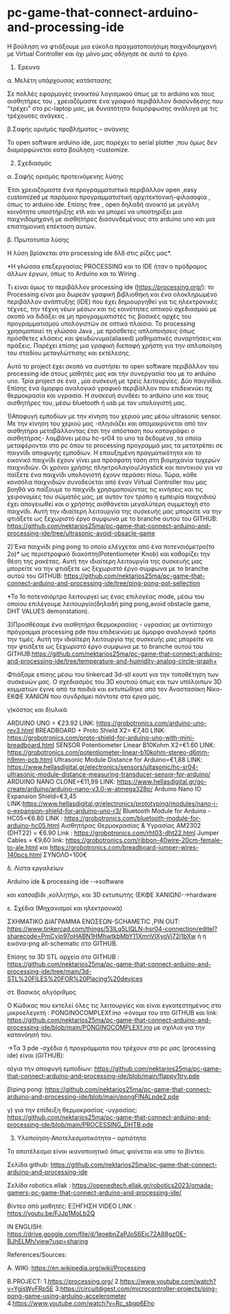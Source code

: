 # pc-game-that-connect-arduino-and-processing-ide
Η βούληση να φτιάξουμε μια εύκολα πραγματοποιήσιμη παιχνιδομηχανή με Virtual Controller και όχι μόνο μας οδήγησε 
σε αυτό το έργο.

1. Έρευνα

α. Μελέτη υπάρχουσας
κατάστασης

Σε πολλές εφαρμογές ανοικτού λογισμικού όπως με το arduino και τους αισθητήρες του , χρειαζόμαστε ένα γραφικό περιβάλλον διασύνδεσης που “τρέχει” στο pc-laptop μας, με δυνατότητα διαμόρφωσης ανάλογα με τις τρέχουσες ανάγκες . 

β.Σαφής ορισμός
προβλήματος – ανάγκης

Το open software arduino ide, μας παρέχει το serial plotter ,που όμως δεν διαμορφώνεται κατα βούληση -customize. 

2. Σχεδιασμός
 
 α. Σαφής ορισμός προτεινόμενης λύσης

Έτσι χρειαζόμαστε ένα προγραμματιστικό περιβάλλον open ,easy customized με παρόμοια προγραμματιστική αρχιτεκτονική-φιλοσοφία , όπως το arduino ide. Επίσης free , open δηλαδή ανοικτό με μεγάλη κοινότητα υποστήριξης κτλ και να μπορεί να υποστηρίξει μια παιχνιδομηχανή με αισθητήρες διασυνδεμένους στο arduino uno και μια επιστημονική επέκταση αυτών.

β. Πρωτοτυπία λύσης

Η λύση βρίσκεται στο processing ide δλδ στις ρίζες μας*.

*Η γλώσσα επεξεργασίας PROCESSING και το IDE ήταν ο πρόδρομος άλλων έργων, όπως το Arduino και το Wiring .

Τι είναι όμως το περιβάλλον processing ide (https://processing.org/): το Processing είναι μια δωρεάν γραφική βιβλιοθήκη και ένα ολοκληρωμένο περιβάλλον ανάπτυξης (IDE) που έχει δημιουργηθεί για τις ηλεκτρονικές τέχνες, την τέχνη νέων μέσων και τις κοινότητες οπτικού σχεδιασμού με σκοπό να διδάξει σε μη προγραμματιστές τις βασικές αρχές του προγραμματισμού υπολογιστών σε οπτικό πλαίσιο.
To processing χρησιμοποιεί τη γλώσσα Java , με πρόσθετες απλοποιήσεις όπως πρόσθετες κλάσεις και ψευδώνυμα(aliased) μαθηματικές συναρτήσεις και πράξεις. Παρέχει επίσης μια γραφική διεπαφή χρήστη για την απλοποίηση του σταδίου μεταγλώττισης και εκτέλεσης.


Αυτό το project  έχει σκοπό να συστήσει το open software περιβάλλον του processing ide στους μαθητές μας και την συνεργασία του με το arduino uno. 
Τρία project σε ένα , μία συσκευή με τρείς λειτουργίες. Δύο παιγνίδια. Επίσης ένα όμορφο αναλογικό γραφικό περιβάλλον που επιδεικνύει πχ θερμοκρασία και υγρασία. Η συσκευή συνδέει το arduino uno και τους αισθητήρες του, μέσω bluetooth ή usb με τον υπολογιστή μας.

1)Αποφυγή εμποδίων με την κίνηση του χεριού μας μέσω ultrasonic sensor. Με την κίνηση του χεριού μας -πλησιάζει και απομακρύνεται από τον αισθητήρα μεταβάλλοντας έτσι την απόσταση που καταγράφει ο αισθητήρας- λαμβάνει μέσω hc-sr04 το uno τα δεδομένα ,τα οποία μεταφέρονται στο pc όπου το processing προγραμμά μας τα μετατρέπει σε παιγνίδι αποφυγής εμποδίων.
Η επαυξημένη πραγματικότητα και το εικονικό παιχνίδι έχουν γίνει μια πρόσφατη τάση στη βιομηχανία τυχερών παιχνιδιών. Οι χρόνοι χρήσης πληκτρολογίου/Joystick και ποντικιού για να παίξετε ένα παιχνίδι υπολογιστή έχουν περάσει πίσω.
Τώρα, κάθε κονσόλα παιχνιδιών συνοδεύεται από έναν Virtual Controller που μας βοηθά να παίξουμε το παιχνίδι χρησιμοποιώντας τις κινήσεις και τις χειρονομίες του σώματός μας, με αυτόν τον τρόπο η εμπειρία παιχνιδιού έχει απογειωθεί και ο χρήστης αισθάνεται μεγαλύτερη συμμετοχή στο παιχνίδι. Αυτή την ιδιαίτερη λειτουργία της συσκευής μας μπορείτε να την φτιάξετε ως ξεχωριστό έργο συμφωνα με το branche αυτού του GITHUB: https://github.com/nektarios25ma/pc-game-that-connect-arduino-and-processing-ide/tree/ultrasonic-avoid-obsacle-game

2)'Ενα παιχνίδι ping pong το οποίο ελέγχεται από ένα ποτενσιόμετρο(το 2ο)* ως περιστροφικό διακόπτη(Potentiometer Knob) και καθορίζει την θέση της ρακέτας. Αυτή την ιδιαίτερη λειτουργία της συσκευής μας μπορείτε να την φτιάξετε ως ξεχωριστό έργο συμφωνα με το branche αυτού του GITHUB: https://github.com/nektarios25ma/pc-game-that-connect-arduino-and-processing-ide/tree/ping-pong-pot-sellection

*Το 1ο ποτενσιόμτρο λειτουργεί ως ένας επιλογέας mode, μέσω του οποίου επιλέγουμε λειτουργία(δηλαδή ping pong,avoid obstacle game, DHT VALUES demonstation). 

3)Προσθέσαμε ένα αισθητήρα θερμοκρασίας - υγρασίας με αντίστοιχο πρόγραμμα processing pde που επιδεικνύει με όμορφο αναλογικό τρόπο την τιμές. Αυτή την ιδιαίτερη λειτουργία της συσκευής μας μπορείτε να την φτιάξετε ως ξεχωριστό έργο συμφωνα με το branche αυτού του GITHUB:https://github.com/nektarios25ma/pc-game-that-connect-arduino-and-processing-ide/tree/temperature-and-humidity-analog-circle-graph+ 

Φτιάξαμε επίσης μέσω του tinkercad 3d-stl κουτί για την τοποθέτηση των συσκευών μας. Ο σχεδιασμός του 3D κουτιού όπως και των υπόλοιπων 3D κομματιών έγινε από τα παιδιά και εκτυπώθηκε από τον Αναστασάκη Νίκο-ΕΚΦΕ ΧΑΝΙΩΝ που συνδράμει πάντοτε στα έργα μας. 

γ)κόστος και δ)υλικά

ARDUINO UNO = €23.92 LINK: https://grobotronics.com/arduino-uno-rev3.html
BREADBOARD + Proto Shield X2= €7,40 LINK: https://grobotronics.com/proto-shield-for-arduino-uno-with-mini-breadboard.html
SENSOR Potentiometer Linear B10Kohm Χ2=€1.60 LINK: https://grobotronics.com/potentiometer-linear-b10kohm-stereo-d6mm-h9mm-pcb.html
Ultrasonic Module Distance for Arduino=€1,88 LINK: https://www.hellasdigital.gr/electronics/sensors/ultasonic/hc-sr04-ultrasonic-module-distance-measuring-transducer-sensor-for-arduino/
ARDUINO NANO CLONE=€11,99 LINK: https://www.hellasdigital.gr/go-create/arduino/arduino-nano-v3.0-w-atmega328p/
Arduino Nano IO Expansion Shield=€3,45 LINK:https://www.hellasdigital.gr/electronics/prototyping/modules/nano-i-o-expansion-shield-for-arduino-uno-r3/
Bluetooth Module for Arduino - HC05=€6.80 LINK : https://grobotronics.com/bluetooth-module-for-arduino-hc05.html
Αισθητήρας Θερμοκρασίας & Υγρασίας AM2302 (DHT22) = €6.90 Link : https://grobotronics.com/rht03-dht22.html
Jumper Cables = €9,60 link: https://grobotronics.com/ribbon-40wire-20cm-female-to-ale.html και https://grobotronics.com/breadboard-jumper-wires-140pcs.html
ΣΥΝΟΛΟ=100€

δ. Λίστα  εργαλείων

Arduino ide & processing ide -→software

και κατσαβίδι ,κολλητήρι, και 3D εκτυπωτής (ΕΚΦΕ ΧΑΝΙΩΝ)-→hardware

ε. Σχέδια (Μηχανισμοί και ηλεκτρονικά)

ΣΧΗΜΑΤΙΚΟ ΔΙΑΓΡΑΜΜΑ ΕΝΩΣΕΩΝ-SCHAMETIC ,PIN OUT: https://www.tinkercad.com/things/53lLq5LIQLN-hsr04-connection/editel?sharecode=PmCyip97oHABN1HMhwtkbMbY11XmnVlXyoVj72j1bXw  ή 
 η εικόνα-png all-schematic στο GITHUB.

Επίσης τα 3D STL αρχεία στο GITHUB : https://github.com/nektarios25ma/pc-game-that-connect-arduino-and-processing-ide/tree/main/3d-STL%20FILES%20FOR%20Placing%20devices

στ. Βασικός αλγόριθμος

Ο Κώδικας που εκτελεί όλες τις λειτουργίες και είναι εγκατεστημένος στο μικροελεγκτή :
PONGINOCOMPLEXf.ino →όνομα του στο GITHUB και link:
 https://github.com/nektarios25ma/pc-game-that-connect-arduino-and-processing-ide/blob/main/PONGINOCOMPLEXf.ino
με σχόλια για την κατανόησή του.

->Τα 3 pde -σχέδια ή προγράμματα που τρέχουν στο pc μας (processing ide) είναι (GITHUB):

α)για την αποφυγή εμποδίων: https://github.com/nektarios25ma/pc-game-that-connect-arduino-and-processing-ide/blob/main/flappy1try.pde

β)ping pong: https://github.com/nektarios25ma/pc-game-that-connect-arduino-and-processing-ide/blob/main/pongFINALpde2.pde

γ) για την επίδειξη θερμοκρασίας -υγρασίας: https://github.com/nektarios25ma/pc-game-that-connect-arduino-and-processing-ide/blob/main/PROCESSING_DHTB.pde

3. Υλοποίηση-Αποτελεσματικότητα – αρτιότητα

Το αποτέλεσμα είναι ικανοποιητικό όπως φαίνεται και απο το βίντεο.


Σελίδα github: https://github.com/nektarios25ma/pc-game-that-connect-arduino-and-processing-ide

Σελίδα robotics.ellak : https://openedtech.ellak.gr/robotics2023/omada-gamers-pc-game-that-connect-arduino-and-processing-ide/

Βίντεο από μαθητές:
ΕΞΗΓΗΣΗ VIDEO LINK : https://youtu.be/FJJp1MoLb2Q

IN ENGLISH: https://drive.google.com/file/d/1eoebnZaPJoS6Eic72A88gzOE-BJhELMh/view?usp=sharing

References/Sources:

Α. WIKI: https://en.wikipedia.org/wiki/Processing

B.PROJECT:
1.https://processing.org/
2.https://www.youtube.com/watch?v=YgjsWvFRpSE
3.https://circuitdigest.com/microcontroller-projects/ping-pong-game-using-arduino-accelerometer
4.https://www.youtube.com/watch?v=Rc_sbgp6Eho




